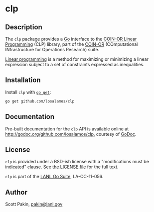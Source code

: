 clp
===

Description
-----------

The `clp` package provides a [Go](https://golang.org/) interface to the [COIN-OR Linear Programming](http://www.coin-or.org/projects/Clp.xml) (CLP) library, part of the [COIN-OR](http://www.coin-or.org/) (COmputational INfrastructure for Operations Research) suite.

[Linear programming](https://en.wikipedia.org/wiki/Linear_programming) is a method for maximizing or minimizing a linear expression subject to a set of constraints expressed as inequalities.

Installation
------------

Install `clp` with [`go get`](https://golang.org/cmd/go/#hdr-Download_and_install_packages_and_dependencies):

```bash
go get github.com/losalamos/clp
```

Documentation
-------------

Pre-built documentation for the `clp` API is available online at <http://godoc.org/github.com/losalamos/clp>, courtesy of [GoDoc](http://godoc.org/).

License
-------

`clp` is provided under a BSD-ish license with a "modifications must be indicated" clause.  See [the LICENSE file](http://github.com/losalamos/clp/blob/master/LICENSE.md) for the full text.

`clp` is part of the [LANL Go Suite](http://www.lanl.gov/projects/feynman-center/technologies/software/lanl%20go%20suite.php), LA-CC-11-056.

Author
------

Scott Pakin, <pakin@lanl.gov>
